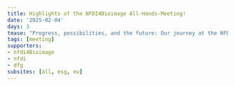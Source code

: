 ```yaml
---
title: Highlights of the NFDI4Bioimage All-Hands-Meeting!
date: '2025-02-04'
days: 3
tease: "Progress, possibilities, and the future: Our journey at the NFDI4Bioimage continues!"
tags: [meeting]
supporters:
- nfdi4Bioimage
- nfdi
- dfg
subsites: [all, esg, eu]
---
```




